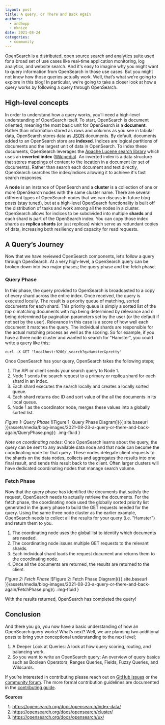 ```yaml
---
layout: post
title: A query, or There and Back Again
authors: 
  - andhopp
  - nknize
date: 2021-08-24
categories:
  - community
---
```


OpenSearch is a distributed, open source search and analytics suite used for a broad set of use cases like real-time application monitoring, log analytics, and website search. And it's easy to imagine why you might want to query information from OpenSearch in those use cases. But you might not know how those queries actually work. Well, that’s what we’re going to explore in this blog! In particular, we’re going to take a closer look at how a query works by following a query through OpenSearch. 

## High-level concepts

In order to understand how a query works, you’ll need a high-level understanding of OpenSearch itself. To start, OpenSearch is document oriented; meaning the most basic unit for OpenSearch is a **document**. Rather than information stored as rows and columns as you see in tabular data, OpenSearch stores data as [JSON](https://www.json.org/json-en.html) documents. By default, documents added to an OpenSearch store are **indexed**. Indices are logical partitions of documents and the largest unit of data in OpenSearch. To index these documents, OpenSearch leverages the [Apache Lucene search library](https://lucene.apache.org/) which uses an **inverted index** ([Wikipedia](https://en.wikipedia.org/wiki/Inverted_index)). An inverted index is a data structure that stores mappings of content to the location in a document (or set of documents). Rather than search each document and text directly, OpenSearch searches the index/indices allowing it to achieve it's fast search responses.

A **node** is an instance of OpenSearch and a **cluster** is a collection of one or more OpenSearch nodes with the same cluster name. There are several different types of OpenSearch nodes that we can discuss in future blog posts (stay tuned), but at a high-level OpenSearch functionality is built off the distribution of tasks and work among all the nodes in a cluster. OpenSearch allows for indices to be subdivided into multiple **shards** and each shard is part of the OpenSearch index. You can copy those index shards as **replica shards** (or just replicas) which serve as redundant copies of data, increasing both resiliency and capacity for read requests. 

## A Query’s Journey

Now that we have reviewed OpenSearch components, let’s follow a query through OpenSearch. At a very high-level, a OpenSearch query can be broken down into two major phases; the query phase and the fetch phase. 

### Query Phase
In this phase, the query provided to OpenSearch is broadcasted to a copy of every shard across the entire index. Once received, the query is executed locally. The result is a priority queue of matching, sorted documents for each shard. This priority queue is simply a sorted list of the *top n* matching documents with *top* being determined by relevance and *n* being determined by pagination parameters set by the user (or the default if not set by the user). Relevance in this case is a score of how well each document it matches the query. The individual shards are responsible for the actual matching process as well as the scoring. So for example, if you have a three node cluster and wanted to search for "Hamster", you could write a query like this;
```
curl -X GET "localhost:9200/_search?q=Hamster&pretty"
```
Once OpenSearch has your query, OpenSearch takes the following steps;
1. The API or client sends your search query to Node 1. 
2. Node 1 sends the search request to a primary or replica shard for each shard in an index. 
3. Each shard executes the search locally and creates a locally sorted queue.
4. Each shard returns doc ID and sort value of the all the documents in its local queue.
5. Node 1 as the coordinator node, merges these values into a globally sorted list.

*Figure 1: Query Phase*
![Figure 1: Query Phase Diagram]({{ site.baseurl }}/assets/media/blog-images/2021-08-23-a-query-or-there-and-back-again/QueryPhase.png){: .img-fluid }

*Note on coordinating nodes*: Once OpenSearch learns about the query, the query can be sent to any available data node and that node can become the coordinating node for that query. These nodes delegate client requests to the shards on the data nodes, collects and aggregates the results into one final result, and sends this result back to the client. Often larger clusters will have dedicated coordinating nodes that manage search volume. 


### Fetch Phase
Now that the query phase has identified the documents that satisfy the request, OpenSearch needs to actually retrieve the documents. For the fetch phase, the coordinating node used the globally sorted priority list generated in the query phase to build the GET requests needed for the query. Using the same three node cluster as the earlier example, OpenSearch needs to collect all the results for your query (i.e. "Hamster") and return them to you. 

1. The coordinating node uses the global list to identify which documents are needed.
2. The coordinating node issues multiple GET requests to the relevant shards.
3. Each individual shard loads the request document and returns them to the coordinating node.
4. Once all the documents are returned, the results are returned to the client.

*Figure 2: Fetch Phase*
![Figure 2: Fetch Phase Diagram]({{ site.baseurl }}/assets/media/blog-images/2021-08-23-a-query-or-there-and-back-again/FetchPhase.png){: .img-fluid }

With the results returned, OpenSearch has completed the query! 

## Conclusion
And there you go, you now have a basic understanding of how an OpenSearch query works! What’s next? Well, we are planning two additional posts to bring your conceptional understanding to the next level;

1. A Deeper Look at Queries: A look at how query scoring, routing, and balancing work. 
2. So you want to write an OpenSearch query: An overview of query basics such as Boolean Operators, Ranges Queries, Fields, Fuzzy Queries, and Wildcards. 

If you’re interested in contributing please reach out on [GitHub issues](https://github.com/opensearch-project/dashboards-reports/issues) or the [community forum](https://discuss.opendistrocommunity.dev/). The more formal contribution guidelines are documented in the [contributing guide](https://github.com/opensearch-project/dashboards-reports/blob/main/CONTRIBUTING.md).

**Sources**
1. https://opensearch.org/docs/opensearch/index-data/
2. https://opensearch.org/docs/opensearch/cluster/
3. https://opensearch.org/docs/opensearch/ux/
